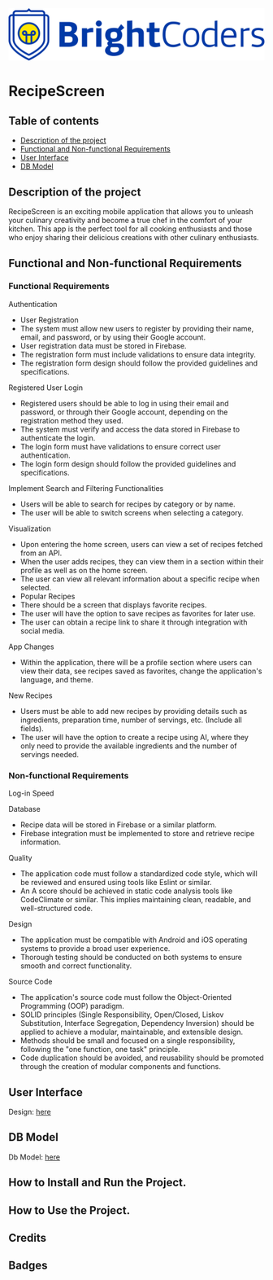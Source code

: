 ![BrightCoders Logo](img/logo.png)

# RecipeScreen
  
## Table of contents
- [Description of the project](##Description_of_the_project)
- [Functional and Non-functional Requirements](#Functional_and_Non-functional_Requirements)
- [User Interface](#User_Interface)
- [DB Model](#DB_Model)

## Description of the project

RecipeScreen is an exciting mobile application that allows you to unleash your culinary creativity and become a true chef in the comfort  of your kitchen. This app is the perfect tool for all cooking enthusiasts and those who enjoy sharing their delicious creations with      other culinary enthusiasts.
  
## Functional and Non-functional Requirements

### Functional Requirements

Authentication
- User Registration
- The system must allow new users to register by providing their name, email, and password, or by using their Google account.
- User registration data must be stored in Firebase.
- The registration form must include validations to ensure data integrity.
- The registration form design should follow the provided guidelines and specifications.
    
Registered User Login
- Registered users should be able to log in using their email and password, or through their Google account, depending on the registration method they used.
- The system must verify and access the data stored in Firebase to authenticate the login.
- The login form must have validations to ensure correct user authentication.
- The login form design should follow the provided guidelines and specifications.
    
Implement Search and Filtering Functionalities
- Users will be able to search for recipes by category or by name.
- The user will be able to switch screens when selecting a category.
    
Visualization
- Upon entering the home screen, users can view a set of recipes fetched from an API.
- When the user adds recipes, they can view them in a section within their profile as well as on the home screen.
- The user can view all relevant information about a specific recipe when selected.
- Popular Recipes
- There should be a screen that displays favorite recipes.
- The user will have the option to save recipes as favorites for later use.
- The user can obtain a recipe link to share it through integration with social media.
    
App Changes
- Within the application, there will be a profile section where users can view their data, see recipes saved as favorites, change the application's language, and theme.
    
New Recipes
- Users must be able to add new recipes by providing details such as ingredients, preparation time, number of servings, etc. (Include all fields).
- The user will have the option to create a recipe using AI, where they only need to provide the available ingredients and the number of servings needed.
    
### Non-functional Requirements
    
Log-in Speed

Database
- Recipe data will be stored in Firebase or a similar platform.
- Firebase integration must be implemented to store and retrieve recipe information.
    
Quality
- The application code must follow a standardized code style, which will be reviewed and ensured using tools like Eslint or similar.
- An A score should be achieved in static code analysis tools like CodeClimate or similar. This implies maintaining clean, readable, and well-structured code.
    
Design
- The application must be compatible with Android and iOS operating systems to provide a broad user experience.
- Thorough testing should be conducted on both systems to ensure smooth and correct functionality.
    
Source Code
- The application's source code must follow the Object-Oriented Programming (OOP) paradigm.
- SOLID principles (Single Responsibility, Open/Closed, Liskov Substitution, Interface Segregation, Dependency Inversion) should be applied to achieve a modular, maintainable, and extensible design.
- Methods should be small and focused on a single responsibility, following the "one function, one task" principle.
- Code duplication should be avoided, and reusability should be promoted through the creation of modular components and functions.

## User Interface

Design: [here](https://www.figma.com/file/1yIXFqaVE2C01DroGWsRcN/Proyecto-final?type=design&node-id=0-1&mode=design&t=9XCubx1XJrD5Yi4n-0)

## DB Model
  
Db Model: [here](https://dbdiagram.io/d/64c0640d02bd1c4a5eb1915a)
  
## How to Install and Run the Project.
## How to Use the Project.
## Credits
## Badges
